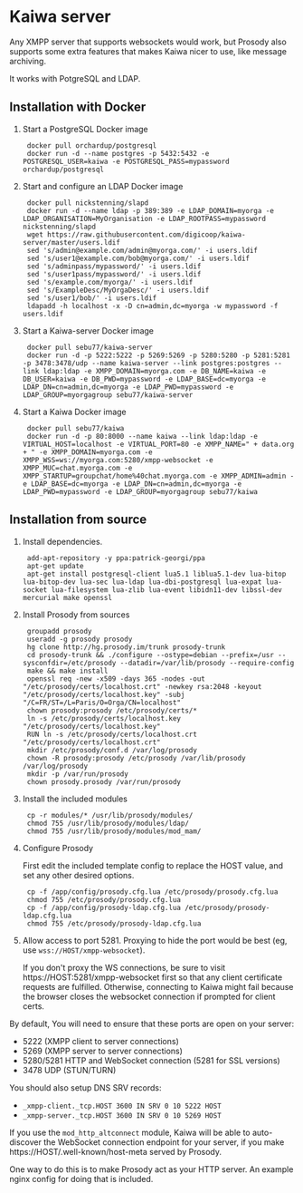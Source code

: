 # Kaiwa server

Any XMPP server that supports websockets would work, but Prosody also supports
some extra features that makes Kaiwa nicer to use, like message archiving.

It works with PotgreSQL and LDAP.

## Installation with Docker

1. Start a PostgreSQL Docker image

        docker pull orchardup/postgresql
        docker run -d --name postgres -p 5432:5432 -e POSTGRESQL_USER=kaiwa -e POSTGRESQL_PASS=mypassword orchardup/postgresql

2. Start and configure an LDAP Docker image

        docker pull nickstenning/slapd
        docker run -d --name ldap -p 389:389 -e LDAP_DOMAIN=myorga -e LDAP_ORGANISATION=MyOrganisation -e LDAP_ROOTPASS=mypassword nickstenning/slapd
        wget https://raw.githubusercontent.com/digicoop/kaiwa-server/master/users.ldif
        sed 's/admin@example.com/admin@myorga.com/' -i users.ldif
        sed 's/user1@example.com/bob@myorga.com/' -i users.ldif
        sed 's/adminpass/mypassword/' -i users.ldif
        sed 's/user1pass/mypassword/' -i users.ldif
        sed 's/example.com/myorga/' -i users.ldif
        sed 's/ExampleDesc/MyOrgaDesc/' -i users.ldif
        sed 's/user1/bob/' -i users.ldif
        ldapadd -h localhost -x -D cn=admin,dc=myorga -w mypassword -f users.ldif

3. Start a Kaiwa-server Docker image

        docker pull sebu77/kaiwa-server
        docker run -d -p 5222:5222 -p 5269:5269 -p 5280:5280 -p 5281:5281 -p 3478:3478/udp --name kaiwa-server --link postgres:postgres --link ldap:ldap -e XMPP_DOMAIN=myorga.com -e DB_NAME=kaiwa -e DB_USER=kaiwa -e DB_PWD=mypassword -e LDAP_BASE=dc=myorga -e LDAP_DN=cn=admin,dc=myorga -e LDAP_PWD=mypassword -e LDAP_GROUP=myorgagroup sebu77/kaiwa-server

4. Start a Kaiwa Docker image

        docker pull sebu77/kaiwa
        docker run -d -p 80:8000 --name kaiwa --link ldap:ldap -e VIRTUAL_HOST=localhost -e VIRTUAL_PORT=80 -e XMPP_NAME=" + data.org + " -e XMPP_DOMAIN=myorga.com -e XMPP_WSS=ws://myorga.com:5280/xmpp-websocket -e XMPP_MUC=chat.myorga.com -e XMPP_STARTUP=groupchat/home%40chat.myorga.com -e XMPP_ADMIN=admin -e LDAP_BASE=dc=myorga -e LDAP_DN=cn=admin,dc=myorga -e LDAP_PWD=mypassword -e LDAP_GROUP=myorgagroup sebu77/kaiwa

## Installation from source

1. Install dependencies.

        add-apt-repository -y ppa:patrick-georgi/ppa
        apt-get update
        apt-get install postgresql-client lua5.1 liblua5.1-dev lua-bitop lua-bitop-dev lua-sec lua-ldap lua-dbi-postgresql lua-expat lua-socket lua-filesystem lua-zlib lua-event libidn11-dev libssl-dev mercurial make openssl

2. Install Prosody from sources

        groupadd prosody
        useradd -g prosody prosody
        hg clone http://hg.prosody.im/trunk prosody-trunk
        cd prosody-trunk && ./configure --ostype=debian --prefix=/usr --sysconfdir=/etc/prosody --datadir=/var/lib/prosody --require-config
        make && make install
        openssl req -new -x509 -days 365 -nodes -out "/etc/prosody/certs/localhost.crt" -newkey rsa:2048 -keyout "/etc/prosody/certs/localhost.key" -subj "/C=FR/ST=/L=Paris/O=Orga/CN=localhost"
        chown prosody:prosody /etc/prosody/certs/*
        ln -s /etc/prosody/certs/localhost.key "/etc/prosody/certs/localhost.key"
        RUN ln -s /etc/prosody/certs/localhost.crt "/etc/prosody/certs/localhost.crt"
        mkdir /etc/prosody/conf.d /var/log/prosody
        chown -R prosody:prosody /etc/prosody /var/lib/prosody /var/log/prosody
        mkdir -p /var/run/prosody
        chown prosody.prosody /var/run/prosody

3. Install the included modules

        cp -r modules/* /usr/lib/prosody/modules/
        chmod 755 /usr/lib/prosody/modules/ldap/
        chmod 755 /usr/lib/prosody/modules/mod_mam/

4. Configure Prosody

   First edit the included template config to replace the HOST value, and set any other desired options.

        cp -f /app/config/prosody.cfg.lua /etc/prosody/prosody.cfg.lua
        chmod 755 /etc/prosody/prosody.cfg.lua
        cp -f /app/config/prosody-ldap.cfg.lua /etc/prosody/prosody-ldap.cfg.lua
        chmod 755 /etc/prosody/prosody-ldap.cfg.lua

5. Allow access to port 5281. Proxying to hide the port would be best (eg, use `wss://HOST/xmpp-websocket`).

   If you don't proxy the WS connections, be sure to visit https://HOST:5281/xmpp-websocket first so that
   any client certificate requests are fulfilled. Otherwise, connecting to Kaiwa might fail because the
   browser closes the websocket connection if prompted for client certs.


By default, You will need to ensure that these ports are open on your server:

- 5222 (XMPP client to server connections)
- 5269 (XMPP server to server connections)
- 5280/5281 HTTP and WebSocket connection (5281 for SSL versions)
- 3478 UDP (STUN/TURN)

You should also setup DNS SRV records:

- `_xmpp-client._tcp.HOST 3600 IN SRV 0 10 5222 HOST`
- `_xmpp-server._tcp.HOST 3600 IN SRV 0 10 5269 HOST`

If you use the `mod_http_altconnect` module, Kaiwa will be able to auto-discover the WebSocket connection
endpoint for your server, if you make https://HOST/.well-known/host-meta served by Prosody.

One way to do this is to make Prosody act as your HTTP server. An example nginx config for doing that
is included.

